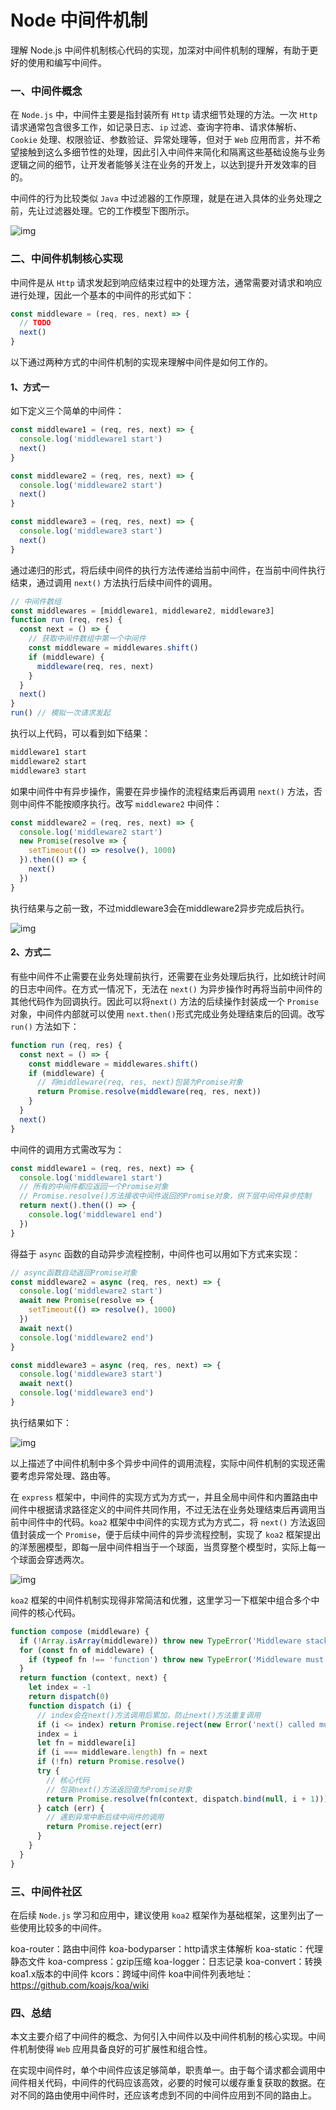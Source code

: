 # Node 中间件机制

理解 Node.js 中间件机制核心代码的实现，加深对中间件机制的理解，有助于更好的使用和编写中间件。

### 一、中间件概念

在 `Node.js` 中，中间件主要是指封装所有 `Http` 请求细节处理的方法。一次 `Http` 请求通常包含很多工作，如记录日志、`ip` 过滤、查询字符串、请求体解析、`Cookie` 处理、权限验证、参数验证、异常处理等，但对于 `Web` 应用而言，并不希望接触到这么多细节性的处理，因此引入中间件来简化和隔离这些基础设施与业务逻辑之间的细节，让开发者能够关注在业务的开发上，以达到提升开发效率的目的。

中间件的行为比较类似 `Java` 中过滤器的工作原理，就是在进入具体的业务处理之前，先让过滤器处理。它的工作模型下图所示。

![img](https://upload-images.jianshu.io/upload_images/15842055-dde4fe84cd4282c0.png?imageMogr2/auto-orient/strip|imageView2/2/w/1200/format/webp)

### 二、中间件机制核心实现

中间件是从 `Http` 请求发起到响应结束过程中的处理方法，通常需要对请求和响应进行处理，因此一个基本的中间件的形式如下：

```js
const middleware = (req, res, next) => {
  // TODO
  next()
}
```

以下通过两种方式的中间件机制的实现来理解中间件是如何工作的。

#### 1、方式一

如下定义三个简单的中间件：

```js
const middleware1 = (req, res, next) => {
  console.log('middleware1 start')
  next()
}

const middleware2 = (req, res, next) => {
  console.log('middleware2 start')
  next()
}

const middleware3 = (req, res, next) => {
  console.log('middleware3 start')
  next()
}
```

通过递归的形式，将后续中间件的执行方法传递给当前中间件，在当前中间件执行结束，通过调用 `next()` 方法执行后续中间件的调用。

```js
// 中间件数组
const middlewares = [middleware1, middleware2, middleware3]
function run (req, res) {
  const next = () => {
    // 获取中间件数组中第一个中间件
    const middleware = middlewares.shift()
    if (middleware) {
      middleware(req, res, next)
    }
  }
  next()
}
run() // 模拟一次请求发起
```

执行以上代码，可以看到如下结果：

```s
middleware1 start
middleware2 start
middleware3 start
```

如果中间件中有异步操作，需要在异步操作的流程结束后再调用 `next()` 方法，否则中间件不能按顺序执行。改写 `middleware2` 中间件：

```js
const middleware2 = (req, res, next) => {
  console.log('middleware2 start')
  new Promise(resolve => {
    setTimeout(() => resolve(), 1000)
  }).then(() => {
    next()
  })
}
```

执行结果与之前一致，不过middleware3会在middleware2异步完成后执行。

![img](https://upload-images.jianshu.io/upload_images/15842055-62794a71064a92ed.gif?imageMogr2/auto-orient/strip|imageView2/2/w/1200/format/webp)

#### 2、方式二

有些中间件不止需要在业务处理前执行，还需要在业务处理后执行，比如统计时间的日志中间件。在方式一情况下，无法在 `next()` 为异步操作时再将当前中间件的其他代码作为回调执行。因此可以将`next()` 方法的后续操作封装成一个 `Promise` 对象，中间件内部就可以使用 `next.then()`形式完成业务处理结束后的回调。改写 `run()` 方法如下：

```js
function run (req, res) {
  const next = () => {
    const middleware = middlewares.shift()
    if (middleware) {
      // 将middleware(req, res, next)包装为Promise对象
      return Promise.resolve(middleware(req, res, next))
    }
  }
  next()
}
```

中间件的调用方式需改写为：

```js
const middleware1 = (req, res, next) => {
  console.log('middleware1 start')
  // 所有的中间件都应返回一个Promise对象
  // Promise.resolve()方法接收中间件返回的Promise对象，供下层中间件异步控制
  return next().then(() => {
    console.log('middleware1 end')
  })
}
```

得益于 `async` 函数的自动异步流程控制，中间件也可以用如下方式来实现：

```js
// async函数自动返回Promise对象
const middleware2 = async (req, res, next) => {
  console.log('middleware2 start')
  await new Promise(resolve => {
    setTimeout(() => resolve(), 1000)
  })
  await next()
  console.log('middleware2 end')
}

const middleware3 = async (req, res, next) => {
  console.log('middleware3 start')
  await next()
  console.log('middleware3 end')
}
```

执行结果如下：

![img](https://upload-images.jianshu.io/upload_images/15842055-726b15e73701e39b.gif?imageMogr2/auto-orient/strip|imageView2/2/w/1200/format/webp)


以上描述了中间件机制中多个异步中间件的调用流程，实际中间件机制的实现还需要考虑异常处理、路由等。

在 `express` 框架中，中间件的实现方式为方式一，并且全局中间件和内置路由中间件中根据请求路径定义的中间件共同作用，不过无法在业务处理结束后再调用当前中间件中的代码。`koa2` 框架中中间件的实现方式为方式二，将 `next()` 方法返回值封装成一个 `Promise`，便于后续中间件的异步流程控制，实现了 `koa2` 框架提出的洋葱圈模型，即每一层中间件相当于一个球面，当贯穿整个模型时，实际上每一个球面会穿透两次。

![img](https://upload-images.jianshu.io/upload_images/15842055-8d0fb98ad9482283.png?imageMogr2/auto-orient/strip|imageView2/2/w/1078/format/webp)

`koa2` 框架的中间件机制实现得非常简洁和优雅，这里学习一下框架中组合多个中间件的核心代码。

```js
function compose (middleware) {
  if (!Array.isArray(middleware)) throw new TypeError('Middleware stack must be an array!')
  for (const fn of middleware) {
    if (typeof fn !== 'function') throw new TypeError('Middleware must be composed of functions!')
  }
  return function (context, next) {
    let index = -1
    return dispatch(0)
    function dispatch (i) {
      // index会在next()方法调用后累加，防止next()方法重复调用
      if (i <= index) return Promise.reject(new Error('next() called multiple times'))
      index = i
      let fn = middleware[i]
      if (i === middleware.length) fn = next
      if (!fn) return Promise.resolve()
      try {
        // 核心代码
        // 包装next()方法返回值为Promise对象
        return Promise.resolve(fn(context, dispatch.bind(null, i + 1)));
      } catch (err) {
        // 遇到异常中断后续中间件的调用
        return Promise.reject(err)
      }
    }
  }
}
```

### 三、中间件社区

在后续 `Node.js` 学习和应用中，建议使用 `koa2` 框架作为基础框架，这里列出了一些使用比较多的中间件。

koa-router：路由中间件
koa-bodyparser：http请求主体解析
koa-static：代理静态文件
koa-compress：gzip压缩
koa-logger：日志记录
koa-convert：转换koa1.x版本的中间件
kcors：跨域中间件
koa中间件列表地址：https://github.com/koajs/koa/wiki

### 四、总结

本文主要介绍了中间件的概念、为何引入中间件以及中间件机制的核心实现。中间件机制使得 `Web` 应用具备良好的可扩展性和组合性。

在实现中间件时，单个中间件应该足够简单，职责单一。由于每个请求都会调用中间件相关代码，中间件的代码应该高效，必要的时候可以缓存重复获取的数据。在对不同的路由使用中间件时，还应该考虑到不同的中间件应用到不同的路由上。